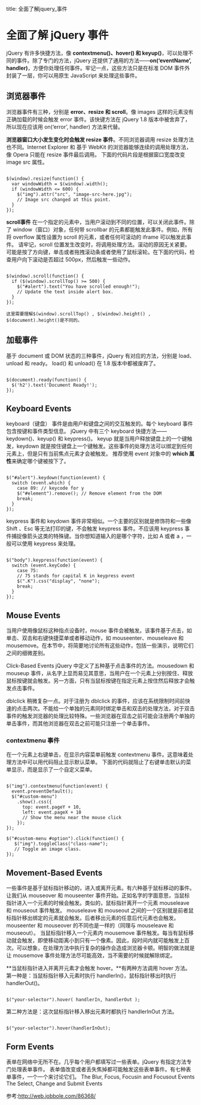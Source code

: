 title: 全面了解jquery_事件 

#  全面了解 jQuery 事件 
jQuery 有许多快捷方法，像 **contextmenu()、hover() 和 keyup()**，可以处理不同的事件。除了专门的方法，jQuery 还提供了通用的方法——**on(‘eventName’, handler)**，方便你处理任何事件。牢记一点，这些方法只是在标准 DOM 事件外封装了一层，你可以用原生 JavaScript 来处理这些事件。
##  浏览器事件 
浏览器事件有三种，分别是 **error、resize 和 scroll**。像 images 这样的元素没有正确加载的时候会触发 error 事件。该快键方法在 jQuery 1.8 版本中被舍弃了，所以现在应该用 on(‘error’, handler) 方法来代替。

**浏览器窗口大小发生变化时会触发 resize 事件**。不同浏览器调用 resize 处理方法也不同。Internet Explorer 和 基于 WebKit 的浏览器能够连续的调用处理方法，像 Opera 只能在 resize 事件最后调用。
下面的代码片段是根据窗口宽度改变 image src 属性。
```

$(window).resize(function() {
  var windowWidth = $(window).width();
  if (windowWidth <= 600) {
    $("img").attr("src", "image-src-here.jpg");
    // Image src changed at this point.
  }
});

```

**scroll事件**
在一个指定的元素中，当用户滚动到不同的位置，可以关闭此事件。除了 window（窗口）对象，任何带 scrollbar 的元素都能触发此事件。例如，所有将 overflow 属性设置为 scroll 的元素，或者任何可滚动的 iframe 可以触发此事件。
请牢记，scroll 位置发生改变时，将调用处理方法。滚动的原因无关紧要。可能是按了方向键，单击或者拖拽滚动条或者使用了鼠标滚轮。在下面的代码，检查用户向下滚动是否超过 500px，然后触发一些动作。
```

$(window).scroll(function() {
  if ($(window).scrollTop() >= 500) {
    $("#alert").text("You have scrolled enough!");
    // Update the text inside alert box.
  }
});

```
` 这里需要理解$(window).scrollTop() , $(window).height() , $(document).height()是不同的。 `

##  加载事件 
基于 document 或 DOM 状态的三种事件，jQuery 有对应的方法，分别是 load、unload 和 ready。
load() 和 unload() 在 1.8 版本中都被废弃了。
```

$(document).ready(function() {
  $('h2').text('Document Ready!');
});

```
##  Keyboard Events 
keyboard（键盘） 事件是由用户和键盘之间的交互触发的。每个 keyboard 事件包含按键和事件类型信息。
jQuery 中有三个 keyboard 快捷方法——keydown()、keyup() 和 keypress()。
keyup 就是当用户释放键盘上的一个键触发，keydown 就是按住键盘上一个键触发。这些事件的处理方法可以绑定到任何元素上，但是只有当前焦点元素才会被触发。
推荐使用 event 对象中的 **which 属性**来确定哪个键被按下了。
```

$("#alert").keydown(function(event) {
  switch (event.which) {
    case 89: // keycode for y
    $("#element").remove(); // Remove element from the DOM
    break;
  }
});

```
keypress 事件和 keydown 事件非常相似。一个主要的区别就是修饰符和一些像 Shift 、Esc 等无法打印的键，不会触发 keypress 事件。不应该用 keypress 事件捕捉像箭头这类的特殊键。当你想知道输入的是哪个字符，比如 A 或者 a ，一般可以使用 keypress 来处理。
```

$("body").keypress(function(event) {
  switch (event.keyCode) {
    case 75: 
    // 75 stands for capital K in keypress event
    $(".K").css("display", "none");
    break;
  }
});

```

##  Mouse Events 
当用户使用像鼠标这种指点设备时，mouse 事件会被触发。该事件基于点击，如单击、双击和右键快捷菜单或者移动动作，如 mouseenter、mouseleave 和 mousemove。在本节中，将简要地讨论所有这些动作，包括一些演示，说明它们之间的细微差别。

Click-Based Events
jQuery 中定义了五种基于点击事件的方法。mousedown 和 mouseup 事件，从名字上显而易见其意思，当用户在一个元素上分别按住、释放鼠标按键就会触发。另一方面，只有当鼠标按键在指定元素上按住然后释放才会触发点击事件。

dblclick 稍微复杂一点。对于注册为 dblclick 的事件，应该在系统限制时间前快速的点击两次。不能给一个单独的元素同时绑定单击和双击的处理方法，对于双击事件的触发浏览器的处理比较特殊。一些浏览器在双击之前可能会注册两个单独的单击事件，而其他浏览器在双击之前可能只注册一个单击事件。


###  contextmenu 事件 
在一个元素上右键单击，在显示内容菜单前触发 contextmenu 事件。这意味着处理方法中可以用代码阻止显示默认菜单。
下面的代码就阻止了右键单击默认的菜单显示，而是显示了一个自定义菜单。
```

$("img").contextmenu(function(event) {
  event.preventDefault();
  $("#custom-menu")
    .show().css({
      top: event.pageY + 10,
      left: event.pageX + 10
      // Show the menu near the mouse click
    });
});

$("#custom-menu #option").click(function() {
   $("img").toggleClass("class-name");
   // Toggle an image class.
});

```
##  Movement-Based Events 
一些事件是基于鼠标指针移动的，进入或离开元素。有六种基于鼠标移动的事件。
让我们从 mouseover 和 mouseenter 事件开始。正如名字的字面意思，当鼠标指针进入一个元素的时候会触发。类似的，鼠标指针离开一个元素 mouseleave 和 mouseout 事件触发。
mouseleave 和 mouseout 之间的一个区别就是前者鼠标指针移出绑定的元素就会触发。后者移出元素的任意后代元素也会触发。mouseenter 和 mouseover 的不同也是一样的（同理与 mouseleave 和 mouseout）。
当鼠标指针移入一个元素内 mousemove 事件触发。每当有鼠标移动就会触发，即使移动距离小到只有一个像素。因此，段时间内就可能触发上百次。可以想象，在处理方法中执行复杂的操作会造成浏览器卡顿。明智的做法就是让 mousemove 事件处理方法尽可能高效，当不需要的时候就解除绑定。

**当鼠标指针进入并离开元素才会触发 hover。**有两种方法调用 hover 方法。第一种是：当鼠标指针移入元素时执行 handlerIn()，鼠标指针移出时执行 handlerOut()。
```

$("your-selector").hover( handlerIn, handlerOut );

```
第二种方法是：这次鼠标指针移入移出元素时都执行 handlerInOut 方法。
```

$("your-selector").hover(handlerInOut);

```
##  Form Events 
表单在网络中无所不在。几乎每个用户都填写过一些表单。jQuery 有指定方法专门处理表单事件。 表单值改变或者丢失焦掉都可能触发这些表单事件。有七种表单事件，一个一个来讨论它们。
The Blur, Focus, Focusin and Focusout Events
The Select, Change and Submit Events

参考:http://web.jobbole.com/86368/